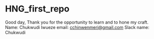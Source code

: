 # HNG_first_repo
  
Good day, 
Thank you for the opportunity to learn and to hone my craft.
Name: Chukwudi Iwueze
email: cchinwenmeri@gmail.com
Slack name: Chukwudi
